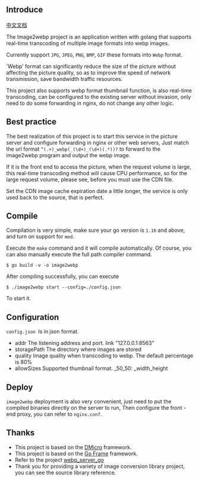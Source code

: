 ## Introduce
[中文文档](https://github.com/osgochina/image2webp/blob/master/README-cn.md)

The Image2webp project is an application written with golang that supports real-time transcoding of multiple image formats into webp images.

Currently support `JPG`, `JPEG`, `PNG`, `BMP`, `GIF` these formats into `Webp` format.

'Webp' format can significantly reduce the size of the picture without affecting the picture quality, so as to improve the speed of network transmission, save bandwidth traffic resources.

This project also supports webp format thumbnail function, is also real-time transcoding, can be configured to the existing server without invasion, only need to do some forwarding in nginx, do not change any other logic.

## Best practice

The best realization of this project is to start this service in the picture server and configure forwarding in nginx or other web servers,
Just match the url format `^(.+)_webp(_(\d+)_(\d+)(.*))?` to forward to the image2webp program and output the webp image.

If it is the front end to access the picture, when the request volume is large, this real-time transcoding method will cause CPU performance, so for the large request volume, please see, before you must use the CDN file.

Set the CDN image cache expiration date a little longer, the service is only used back to the source, that is perfect.

## Compile

Compilation is very simple, make sure your go version is `1.16` and above, and turn on support for `mod`.

Execute the `make` command and it will compile automatically.
Of course, you can also manually execute the full path compiler command.
```shell script
$ go build -v -o image2webp
```
After compiling successfully, you can execute
```shell script
$ ./image2webp start --config=./config.json
```
To start it.

## Configuration

`config.json `Is in json format.

* addr The listening address and port. link "127.0.0.1:8563"
* storagePath The directory where images are stored
* quality Image quality when transcoding to webp.  The default percentage is 80%
* allowSizes  Supported thumbnail format. _50_50: _width_height

## Deploy

`image2webp` deployment is also very convenient, just need to put the compiled binaries directly on the server to run,
Then configure the front - end proxy, you can refer to `nginx.conf`.

## Thanks

* This project is based on the [DMicro](https://github.com/osgochina/dmicro) framework.
* This project is based on the [Go Frame](https://github.com/gogf/gf) framework.
* Refer to the project [webp_server_go](https://github.com/webp-sh/webp_server_go)
* Thank you for providing a variety of image conversion library project, you can see the source library reference.






